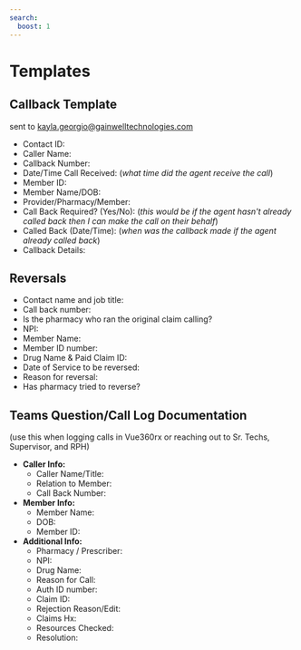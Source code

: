 ```yaml
---
search:
  boost: 1
---
```


# Templates

## Callback Template

sent to kayla.georgio@gainwelltechnologies.com

- Contact ID:
- Caller Name: 
- Callback Number: 
- Date/Time Call Received: (*what time did the agent receive the call*) 
- Member ID:  
- Member Name/DOB:  
- Provider/Pharmacy/Member:  
- Call Back Required? (Yes/No): (*this would be if the agent hasn't already called back then I can make the call on their behalf*) 
- Called Back (Date/Time): (*when was the callback made if the agent already called back*) 
- Callback Details:

## Reversals

- Contact name and job title:
- Call back number:
- Is the pharmacy who ran the original claim calling?
- NPI:
- Member Name:
- Member ID number:
- Drug Name & Paid Claim ID:
- Date of Service to be reversed:
- Reason for reversal:
- Has pharmacy tried to reverse?

## Teams Question/Call Log Documentation

(use this when logging calls in Vue360rx or reaching out to Sr. Techs, Supervisor, and RPH)

- **Caller Info:** 
    - Caller Name/Title:  
    - Relation to Member:
    - Call Back Number:  
- **Member Info:**
  - Member Name:  
  - DOB:  
  - Member ID:  
- **Additional Info:** 
  - Pharmacy / Prescriber:  
  - NPI:
  - Drug Name:  
  - Reason for Call:  
  - Auth ID number:
  - Claim ID:  
  - Rejection Reason/Edit:  
  - Claims Hx:  
  - Resources Checked:  
  - Resolution:  
